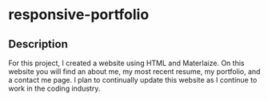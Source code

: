 # responsive-portfolio
## Description
For this project, I created a website using HTML and Materlaize. On this website you will find an about me, my most recent resume, my portfolio, and a contact me page. I plan to continually update this website as I continue to work in the coding industry. 
